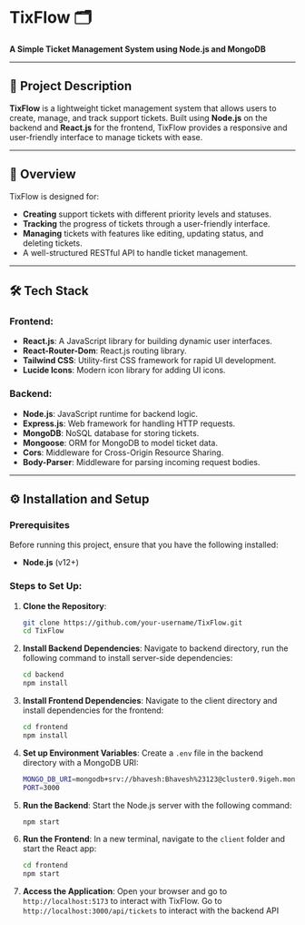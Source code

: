 # TixFlow 🗂️  
**A Simple Ticket Management System using Node.js and MongoDB**

---

## 📖 Project Description

**TixFlow** is a lightweight ticket management system that allows users to create, manage, and track support tickets. Built using **Node.js** on the backend and **React.js** for the frontend, TixFlow provides a responsive and user-friendly interface to manage tickets with ease.

---

## 🌟 Overview

TixFlow is designed for:
- **Creating** support tickets with different priority levels and statuses.
- **Tracking** the progress of tickets through a user-friendly interface.
- **Managing** tickets with features like editing, updating status, and deleting tickets.
- A well-structured RESTful API to handle ticket management.

---

## 🛠️ Tech Stack

### **Frontend**:
- **React.js**: A JavaScript library for building dynamic user interfaces.
- **React-Router-Dom**: React.js routing library.
- **Tailwind CSS**: Utility-first CSS framework for rapid UI development.
- **Lucide Icons**: Modern icon library for adding UI icons.

### **Backend**:
- **Node.js**: JavaScript runtime for backend logic.
- **Express.js**: Web framework for handling HTTP requests.
- **MongoDB**: NoSQL database for storing tickets.
- **Mongoose**: ORM for MongoDB to model ticket data.
- **Cors**: Middleware for Cross-Origin Resource Sharing.
- **Body-Parser**: Middleware for parsing incoming request bodies.

---

## ⚙️ Installation and Setup

### Prerequisites
Before running this project, ensure that you have the following installed:
- **Node.js** (v12+)

### Steps to Set Up:

1. **Clone the Repository**:
   ```bash
   git clone https://github.com/your-username/TixFlow.git
   cd TixFlow
   ```

2. **Install Backend Dependencies**:
   Navigate to backend directory, run the following command to install server-side dependencies:
   ```bash
   cd backend
   npm install
   ```

3. **Install Frontend Dependencies**:
   Navigate to the client directory and install dependencies for the frontend:
   ```bash
   cd frontend
   npm install
   ```

4. **Set up Environment Variables**:
   Create a `.env` file in the backend directory with a MongoDB URI:
   ```bash
   MONGO_DB_URI=mongodb+srv://bhavesh:Bhavesh%23123@cluster0.9igeh.mongodb.net/?retryWrites=true&w=majority&appName=Cluster0
   PORT=3000
   ```

5. **Run the Backend**:
   Start the Node.js server with the following command:
   ```bash
   npm start
   ```

6. **Run the Frontend**:
   In a new terminal, navigate to the `client` folder and start the React app:
   ```bash
   cd frontend
   npm start
   ```

7. **Access the Application**:
   Open your browser and go to `http://localhost:5173` to interact with TixFlow.
   Go to `http://localhost:3000/api/tickets` to interact with the backend API
